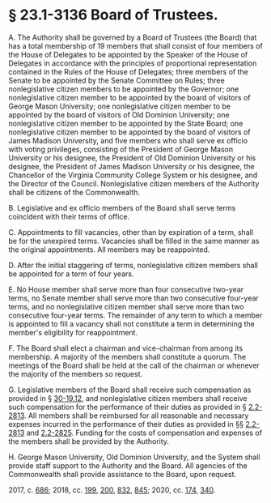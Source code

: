 # § 23.1-3136 Board of Trustees.

<p>A. The Authority shall be governed by a Board of Trustees (the Board) that has a total membership of 19 members that shall consist of four members of the House of Delegates to be appointed by the Speaker of the House of Delegates in accordance with the principles of proportional representation contained in the Rules of the House of Delegates; three members of the Senate to be appointed by the Senate Committee on Rules; three nonlegislative citizen members to be appointed by the Governor; one nonlegislative citizen member to be appointed by the board of visitors of George Mason University; one nonlegislative citizen member to be appointed by the board of visitors of Old Dominion University; one nonlegislative citizen member to be appointed by the State Board; one nonlegislative citizen member to be appointed by the board of visitors of James Madison University, and five members who shall serve ex officio with voting privileges, consisting of the President of George Mason University or his designee, the President of Old Dominion University or his designee, the President of James Madison University or his designee, the Chancellor of the Virginia Community College System or his designee, and the Director of the Council. Nonlegislative citizen members of the Authority shall be citizens of the Commonwealth.</p><p>B. Legislative and ex officio members of the Board shall serve terms coincident with their terms of office.</p><p>C. Appointments to fill vacancies, other than by expiration of a term, shall be for the unexpired terms. Vacancies shall be filled in the same manner as the original appointments. All members may be reappointed.</p><p>D. After the initial staggering of terms, nonlegislative citizen members shall be appointed for a term of four years.</p><p>E. No House member shall serve more than four consecutive two-year terms, no Senate member shall serve more than two consecutive four-year terms, and no nonlegislative citizen member shall serve more than two consecutive four-year terms. The remainder of any term to which a member is appointed to fill a vacancy shall not constitute a term in determining the member's eligibility for reappointment.</p><p>F. The Board shall elect a chairman and vice-chairman from among its membership. A majority of the members shall constitute a quorum. The meetings of the Board shall be held at the call of the chairman or whenever the majority of the members so request.</p><p>G. Legislative members of the Board shall receive such compensation as provided in § <a href='/vacode/30-19.12/'>30-19.12</a>, and nonlegislative citizen members shall receive such compensation for the performance of their duties as provided in § <a href='/vacode/2.2-2813/'>2.2-2813</a>. All members shall be reimbursed for all reasonable and necessary expenses incurred in the performance of their duties as provided in §§ <a href='/vacode/2.2-2813/'>2.2-2813</a> and <a href='/vacode/2.2-2825/'>2.2-2825</a>. Funding for the costs of compensation and expenses of the members shall be provided by the Authority.</p><p>H. George Mason University, Old Dominion University, and the System shall provide staff support to the Authority and the Board. All agencies of the Commonwealth shall provide assistance to the Board, upon request.</p><p>2017, c. <a href='http://lis.virginia.gov/cgi-bin/legp604.exe?171+ful+CHAP0686'>686</a>; 2018, cc. <a href='http://lis.virginia.gov/cgi-bin/legp604.exe?181+ful+CHAP0199'>199</a>, <a href='http://lis.virginia.gov/cgi-bin/legp604.exe?181+ful+CHAP0200'>200</a>, <a href='http://lis.virginia.gov/cgi-bin/legp604.exe?181+ful+CHAP0832'>832</a>, <a href='http://lis.virginia.gov/cgi-bin/legp604.exe?181+ful+CHAP0845'>845</a>; 2020, cc. <a href='http://lis.virginia.gov/cgi-bin/legp604.exe?201+ful+CHAP0174'>174</a>, <a href='http://lis.virginia.gov/cgi-bin/legp604.exe?201+ful+CHAP0340'>340</a>.</p>